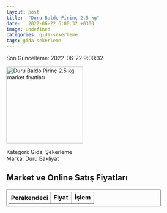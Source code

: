 ```yaml
---
layout: post
title:  "Duru Baldo Pirinç 2.5 kg"
date:   2022-06-22 6:00:32 +0300
image: undefined
categories: gida-sekerleme
tags: gida-sekerleme
---
```


Son Güncelleme: 2022-06-22 9:00:32

<img src="undefined" width="200" alt="Duru Baldo Pirinç 2.5 kg market fiyatları" />

Kategori: Gıda, Şekerleme
<br />
Marka: Duru Bakliyat

<h2>Market ve Online Satış Fiyatları</h2>

<table border="1" style="padding: 5px;width:80%;">
  <tr>
    <td style="padding: 5px;"><strong>Perakendeci</strong></td>
    <td><strong>Fiyat</strong></td>
    <td><strong>İşlem</strong></td>
  </tr>
  
</table>

